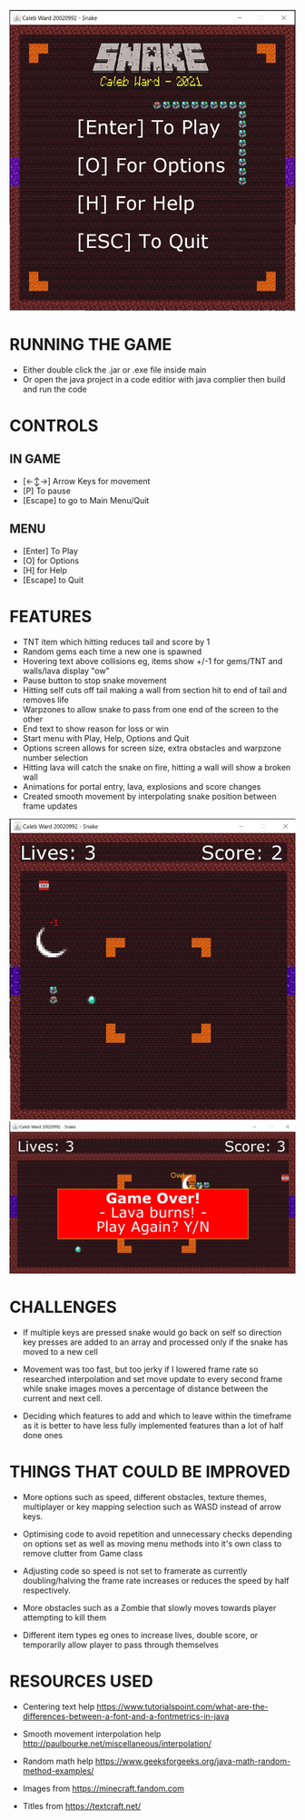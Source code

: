 ![Image of Main Menu](https://github.com/Caleb-Ward/MinecraftSnake/blob/main/MainMenu.JPG?raw=true)

# RUNNING THE GAME
* Either double click the .jar or .exe file inside main
* Or open the java project in a code editior with java complier then build and run the code
  
# CONTROLS
## IN GAME
* [←↕→] Arrow Keys for movement
* [P] To pause
* [Escape] to go to Main Menu/Quit

## MENU
* [Enter] To Play
* [O] for Options
* [H] for Help
* [Escape] to Quit

# FEATURES
* TNT item which hitting reduces tail and score by 1
* Random gems each time a new one is spawned
* Hovering text above collisions eg, items show +/-1 for gems/TNT and walls/lava display "ow"
* Pause button to stop snake movement
* Hitting self cuts off tail making a wall from section hit to end of tail and removes life
* Warpzones to allow snake to pass from one end of the screen to the other
* End text to show reason for loss or win
* Start menu with Play, Help, Options and Quit
* Options screen allows for screen size, extra obstacles and warpzone number selection
* Hitting lava will catch the snake on fire, hitting a wall will show a broken wall
* Animations for portal entry, lava, explosions and score changes
* Created smooth movement by interpolating snake position between frame updates

![Image of Gameplay](https://github.com/Caleb-Ward/MinecraftSnake/blob/main/Start.JPG?raw=true)
![Image of Gameplay](https://github.com/Caleb-Ward/MinecraftSnake/blob/main/Rect.JPG?raw=true)

# CHALLENGES

* If multiple keys are pressed snake would go back on self so direction key presses are added 
  to an array and processed only if the snake has moved to a new cell 

* Movement was too fast, but too jerky if I lowered frame rate so researched interpolation 
  and set move update to every second frame while snake images moves a percentage of distance
  between the current and next cell.

* Deciding which features to add and which to leave within the timeframe as it is better to have
  less fully implemented features than a lot of half done ones

# THINGS THAT COULD BE IMPROVED

* More options such as speed, different obstacles, texture themes, multiplayer or key mapping
  selection such as WASD instead of arrow keys.

* Optimising code to avoid repetition and unnecessary checks depending on options set as well
  as moving menu methods into it's own class to remove clutter from Game class

* Adjusting code so speed is not set to framerate as currently doubling/halving the frame rate
  increases or reduces the speed by half respectively.

* More obstacles such as a Zombie that slowly moves towards player attempting to kill them

* Different item types eg ones to increase lives, double score, or temporarily allow player to 
  pass through themselves

# RESOURCES USED

* Centering text help
https://www.tutorialspoint.com/what-are-the-differences-between-a-font-and-a-fontmetrics-in-java

* Smooth movement interpolation help
http://paulbourke.net/miscellaneous/interpolation/

* Random math help
https://www.geeksforgeeks.org/java-math-random-method-examples/

* Images from
https://minecraft.fandom.com

* Titles from
https://textcraft.net/
